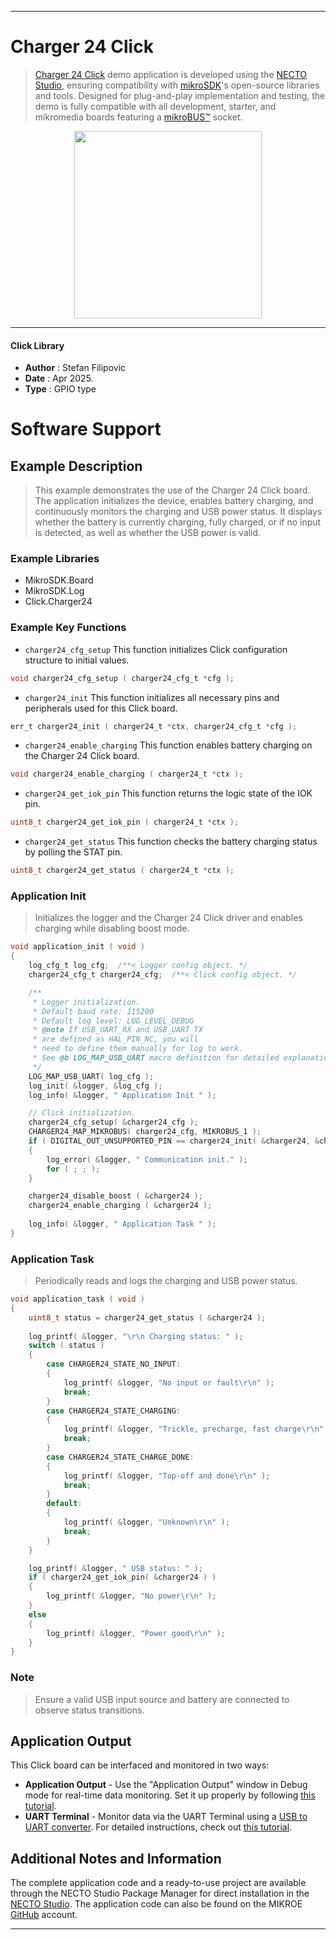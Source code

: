
---
# Charger 24 Click

> [Charger 24 Click](https://www.mikroe.com/?pid_product=MIKROE-6653) demo application is developed using
the [NECTO Studio](https://www.mikroe.com/necto), ensuring compatibility with [mikroSDK](https://www.mikroe.com/mikrosdk)'s
open-source libraries and tools. Designed for plug-and-play implementation and testing, the demo is fully compatible with
all development, starter, and mikromedia boards featuring a [mikroBUS&trade;](https://www.mikroe.com/mikrobus) socket.

<p align="center">
  <img src="https://www.mikroe.com/?pid_product=MIKROE-6653&image=1" height=300px>
</p>

---

#### Click Library

- **Author**        : Stefan Filipovic
- **Date**          : Apr 2025.
- **Type**          : GPIO type

# Software Support

## Example Description

> This example demonstrates the use of the Charger 24 Click board. The application 
initializes the device, enables battery charging, and continuously monitors the 
charging and USB power status. It displays whether the battery is currently 
charging, fully charged, or if no input is detected, as well as whether the USB 
power is valid.

### Example Libraries

- MikroSDK.Board
- MikroSDK.Log
- Click.Charger24

### Example Key Functions

- `charger24_cfg_setup` This function initializes Click configuration structure to initial values.
```c
void charger24_cfg_setup ( charger24_cfg_t *cfg );
```

- `charger24_init` This function initializes all necessary pins and peripherals used for this Click board.
```c
err_t charger24_init ( charger24_t *ctx, charger24_cfg_t *cfg );
```

- `charger24_enable_charging` This function enables battery charging on the Charger 24 Click board.
```c
void charger24_enable_charging ( charger24_t *ctx );
```

- `charger24_get_iok_pin` This function returns the logic state of the IOK pin.
```c
uint8_t charger24_get_iok_pin ( charger24_t *ctx );
```

- `charger24_get_status` This function checks the battery charging status by polling the STAT pin.
```c
uint8_t charger24_get_status ( charger24_t *ctx );
```

### Application Init

> Initializes the logger and the Charger 24 Click driver and enables charging while disabling boost mode.

```c
void application_init ( void )
{
    log_cfg_t log_cfg;  /**< Logger config object. */
    charger24_cfg_t charger24_cfg;  /**< Click config object. */

    /** 
     * Logger initialization.
     * Default baud rate: 115200
     * Default log level: LOG_LEVEL_DEBUG
     * @note If USB_UART_RX and USB_UART_TX 
     * are defined as HAL_PIN_NC, you will 
     * need to define them manually for log to work. 
     * See @b LOG_MAP_USB_UART macro definition for detailed explanation.
     */
    LOG_MAP_USB_UART( log_cfg );
    log_init( &logger, &log_cfg );
    log_info( &logger, " Application Init " );

    // Click initialization.
    charger24_cfg_setup( &charger24_cfg );
    CHARGER24_MAP_MIKROBUS( charger24_cfg, MIKROBUS_1 );
    if ( DIGITAL_OUT_UNSUPPORTED_PIN == charger24_init( &charger24, &charger24_cfg ) ) 
    {
        log_error( &logger, " Communication init." );
        for ( ; ; );
    }

    charger24_disable_boost ( &charger24 );
    charger24_enable_charging ( &charger24 );
    
    log_info( &logger, " Application Task " );
}
```

### Application Task

> Periodically reads and logs the charging and USB power status.

```c
void application_task ( void )
{
    uint8_t status = charger24_get_status ( &charger24 );
    
    log_printf( &logger, "\r\n Charging status: " );
    switch ( status )
    {
        case CHARGER24_STATE_NO_INPUT:
        {
            log_printf( &logger, "No input or fault\r\n" );
            break;
        }
        case CHARGER24_STATE_CHARGING:
        {
            log_printf( &logger, "Trickle, precharge, fast charge\r\n" );
            break;
        }
        case CHARGER24_STATE_CHARGE_DONE:
        {
            log_printf( &logger, "Top-off and done\r\n" );
            break;
        }
        default:
        {
            log_printf( &logger, "Unknown\r\n" );
            break;
        }
    }

    log_printf( &logger, " USB status: " );
    if ( charger24_get_iok_pin( &charger24 ) )
    {
        log_printf( &logger, "No power\r\n" );
    }
    else
    {
        log_printf( &logger, "Power good\r\n" );
    }
}
```

### Note

> Ensure a valid USB input source and battery are connected to observe status transitions.

## Application Output

This Click board can be interfaced and monitored in two ways:
- **Application Output** - Use the "Application Output" window in Debug mode for real-time data monitoring.
Set it up properly by following [this tutorial](https://www.youtube.com/watch?v=ta5yyk1Woy4).
- **UART Terminal** - Monitor data via the UART Terminal using
a [USB to UART converter](https://www.mikroe.com/click/interface/usb?interface*=uart,uart). For detailed instructions,
check out [this tutorial](https://help.mikroe.com/necto/v2/Getting%20Started/Tools/UARTTerminalTool).

## Additional Notes and Information

The complete application code and a ready-to-use project are available through the NECTO Studio Package Manager for 
direct installation in the [NECTO Studio](https://www.mikroe.com/necto). The application code can also be found on
the MIKROE [GitHub](https://github.com/MikroElektronika/mikrosdk_click_v2) account.

---
